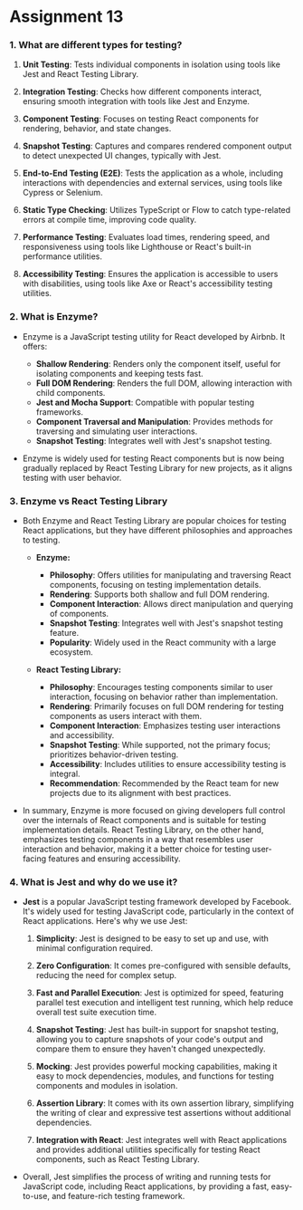 # Assignment 13

### 1. What are different types for testing?

1. **Unit Testing**: Tests individual components in isolation using tools like Jest and React Testing Library.

2. **Integration Testing**: Checks how different components interact, ensuring smooth integration with tools like Jest and Enzyme.

3. **Component Testing**: Focuses on testing React components for rendering, behavior, and state changes.

4. **Snapshot Testing**: Captures and compares rendered component output to detect unexpected UI changes, typically with Jest.

5. **End-to-End Testing (E2E)**: Tests the application as a whole, including interactions with dependencies and external services, using tools like Cypress or Selenium.

6. **Static Type Checking**: Utilizes TypeScript or Flow to catch type-related errors at compile time, improving code quality.

7. **Performance Testing**: Evaluates load times, rendering speed, and responsiveness using tools like Lighthouse or React's built-in performance utilities.

8. **Accessibility Testing**: Ensures the application is accessible to users with disabilities, using tools like Axe or React's accessibility testing utilities.

### 2. What is Enzyme?

- Enzyme is a JavaScript testing utility for React developed by Airbnb. It offers:

  - **Shallow Rendering**: Renders only the component itself, useful for isolating components and keeping tests fast.
  - **Full DOM Rendering**: Renders the full DOM, allowing interaction with child components.
  - **Jest and Mocha Support**: Compatible with popular testing frameworks.
  - **Component Traversal and Manipulation**: Provides methods for traversing and simulating user interactions.
  - **Snapshot Testing**: Integrates well with Jest's snapshot testing.

- Enzyme is widely used for testing React components but is now being gradually replaced by React Testing Library for new projects, as it aligns testing with user behavior.

### 3. Enzyme vs React Testing Library

- Both Enzyme and React Testing Library are popular choices for testing React applications, but they have different philosophies and approaches to testing.

  - **Enzyme:**

    - **Philosophy**: Offers utilities for manipulating and traversing React components, focusing on testing implementation details.
    - **Rendering**: Supports both shallow and full DOM rendering.
    - **Component Interaction**: Allows direct manipulation and querying of components.
    - **Snapshot Testing**: Integrates well with Jest's snapshot testing feature.
    - **Popularity**: Widely used in the React community with a large ecosystem.

  - **React Testing Library:**

    - **Philosophy**: Encourages testing components similar to user interaction, focusing on behavior rather than implementation.
    - **Rendering**: Primarily focuses on full DOM rendering for testing components as users interact with them.
    - **Component Interaction**: Emphasizes testing user interactions and accessibility.
    - **Snapshot Testing**: While supported, not the primary focus; prioritizes behavior-driven testing.
    - **Accessibility**: Includes utilities to ensure accessibility testing is integral.
    - **Recommendation**: Recommended by the React team for new projects due to its alignment with best practices.

- In summary, Enzyme is more focused on giving developers full control over the internals of React components and is suitable for testing implementation details. React Testing Library, on the other hand, emphasizes testing components in a way that resembles user interaction and behavior, making it a better choice for testing user-facing features and ensuring accessibility.

### 4. What is Jest and why do we use it?

- **Jest** is a popular JavaScript testing framework developed by Facebook. It's widely used for testing JavaScript code, particularly in the context of React applications. Here's why we use Jest:

  1. **Simplicity**: Jest is designed to be easy to set up and use, with minimal configuration required.

  2. **Zero Configuration**: It comes pre-configured with sensible defaults, reducing the need for complex setup.

  3. **Fast and Parallel Execution**: Jest is optimized for speed, featuring parallel test execution and intelligent test running, which help reduce overall test suite execution time.

  4. **Snapshot Testing**: Jest has built-in support for snapshot testing, allowing you to capture snapshots of your code's output and compare them to ensure they haven't changed unexpectedly.

  5. **Mocking**: Jest provides powerful mocking capabilities, making it easy to mock dependencies, modules, and functions for testing components and modules in isolation.

  6. **Assertion Library**: It comes with its own assertion library, simplifying the writing of clear and expressive test assertions without additional dependencies.

  7. **Integration with React**: Jest integrates well with React applications and provides additional utilities specifically for testing React components, such as React Testing Library.

- Overall, Jest simplifies the process of writing and running tests for JavaScript code, including React applications, by providing a fast, easy-to-use, and feature-rich testing framework.
